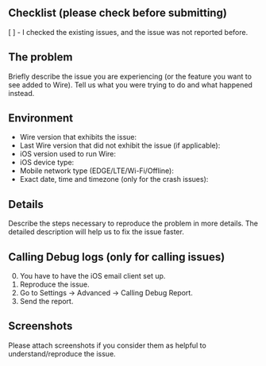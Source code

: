 ## Checklist (please check before submitting)

[ ] - I checked the existing issues, and the issue was not reported before.

## The problem

Briefly describe the issue you are experiencing (or the feature you want to see added to Wire).
Tell us what you were trying to do and what happened instead.

## Environment

* Wire version that exhibits the issue:
* Last Wire version that did not exhibit the issue (if applicable):
* iOS version used to run Wire:
* iOS device type: 
* Mobile network type (EDGE/LTE/Wi-Fi/Offline):
* Exact date, time and timezone (only for the crash issues): 

## Details

Describe the steps necessary to reproduce the problem in more details. The detailed description
will help us to fix the issue faster.

## Calling Debug logs (only for calling issues)

0. You have to have the iOS email client set up.
1. Reproduce the issue.
2. Go to Settings -> Advanced -> Calling Debug Report.
3. Send the report.

## Screenshots

Please attach screenshots if you consider them as helpful to understand/reproduce the issue.
